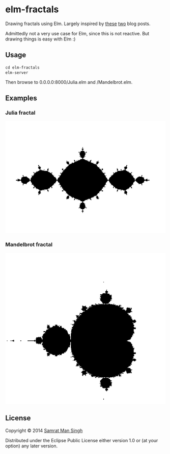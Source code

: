 # elm-fractals

Drawing fractals using Elm. Largely inspired by [these][acko]
[two][jeremykun] blog posts.

Admittedly not a very use case for Elm, since this is not
reactive. But drawing things is easy with Elm :)

## Usage

    cd elm-fractals
    elm-server

Then browse to 0.0.0.0:8000/Julia.elm and /Mandelbrot.elm.

## Examples

### Julia fractal
![Julia fractal](/examples/julia.png)

### Mandelbrot fractal
![Mandelbrot Fractal](/examples/mandelbrot.png)


## License

Copyright © 2014 [Samrat Man Singh](http://samrat.me)

Distributed under the Eclipse Public License either version 1.0 or (at
your option) any later version.


[acko]: http://acko.net/blog/how-to-fold-a-julia-fractal/
[jeremykun]: http://jeremykun.com/2014/05/26/learning-to-love-complex-numbers/
